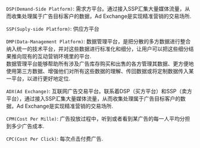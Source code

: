 `DSP(Demand-Side Platform)`: 需求方平台。通过接入SSP汇集大量媒体流量，从而收集处理属于广告目标客户的数据，Ad Exchange是实现精准营销的交易场所.

`SSP(Suply-side Platform)`: 供应方平台

`DMP(Data-Management Platform)`: 数据管理平台，是把分散的多方数据进行整合纳入统一的技术平台，并对这些数据进行标准化和细分，让用户可以把这些细分结果推向现有的互动营销环境里的平台.  
数据管理平台能够帮助所有涉及广告库存购买和出售的各方管理其数据、更方便地使用第三方数据、增强他们对所有这些数据的理解、传回数据或将定制数据传入某一平台，以进行更好地定位.

`ADX(Ad Exchange)`: 互联网广告交易平台。联系着DSP（买方平台）和SSP（卖方平台），通过接入SSP汇集大量媒体流量，从而收集处理属于广告目标客户的数据，Ad Exchange是实现精准营销的交易场所.

`CPM(Cost Per Mille)`: 广告投放过程中，听到或者看到某广告的每一人平均分担到多少广告成本.

`CPC(Cost Per Click)`: 每次点击付费广告.



